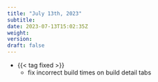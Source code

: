 ```yaml
---
title: "July 13th, 2023"
subtitle:
date: 2023-07-13T15:02:35Z
weight:
version:
draft: false
---
```


- {{< tag fixed >}}
    - fix incorrect build times on build detail tabs
